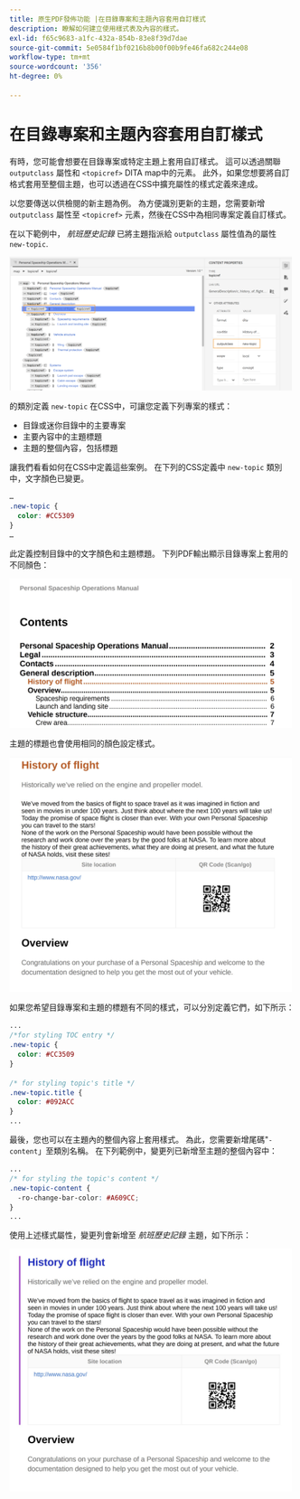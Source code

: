 ```yaml
---
title: 原生PDF發佈功能 |在目錄專案和主題內容套用自訂樣式
description: 瞭解如何建立使用樣式表及內容的樣式。
exl-id: f65c9683-a1fc-432a-854b-83e8f39d7dae
source-git-commit: 5e0584f1bf0216b8b00f00b9fe46fa682c244e08
workflow-type: tm+mt
source-wordcount: '356'
ht-degree: 0%

---
```


# 在目錄專案和主題內容套用自訂樣式

有時，您可能會想要在目錄專案或特定主題上套用自訂樣式。 這可以透過關聯 `outputclass` 屬性和 `<topicref>` DITA map中的元素。 此外，如果您想要將自訂格式套用至整個主題，也可以透過在CSS中擴充屬性的樣式定義來達成。

以您要傳送以供檢閱的新主題為例。 為方便識別更新的主題，您需要新增 `outputclass` 屬性至 `<topicref>` 元素，然後在CSS中為相同專案定義自訂樣式。

在以下範例中， *航班歷史記錄* 已將主題指派給 `outputclass` 屬性值為的屬性 `new-topic`.

<img src="./assets/new-topic-attribute-in-map.png" width="500">

的類別定義 `new-topic` 在CSS中，可讓您定義下列專案的樣式：
* 目錄或迷你目錄中的主要專案
* 主要內容中的主題標題
* 主題的整個內容，包括標題

讓我們看看如何在CSS中定義這些案例。 在下列的CSS定義中 `new-topic` 類別中，文字顏色已變更。

```css
…
.new-topic {
  color: #CC5309
}
…
```

此定義控制目錄中的文字顏色和主題標題。 下列PDF輸出顯示目錄專案上套用的不同顏色：

<img src="./assets/pdf-output-toc-entry.jpg" width="500">

主題的標題也會使用相同的顏色設定樣式。

<img src="./assets/pdf-output-topic-title.jpg" width="500">

如果您希望目錄專案和主題的標題有不同的樣式，可以分別定義它們，如下所示：

```css
...
/*for styling TOC entry */
.new-topic {
  color: #CC3509
}

/* for styling topic's title */
.new-topic.title {
  color: #092ACC
}
...
```

最後，您也可以在主題內的整個內容上套用樣式。 為此，您需要新增尾碼&quot;`-content`」至類別名稱。 在下列範例中，變更列已新增至主題的整個內容中：

```css
...
/* for styling the topic's content */
.new-topic-content {
  -ro-change-bar-color: #A609CC;
}
...
```

使用上述樣式屬性，變更列會新增至 *航班歷史記錄* 主題，如下所示：

<img src="./assets/pdf-output-topic-content.jpg" width="500">
